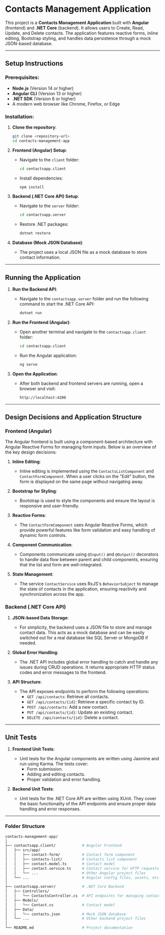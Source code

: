 # Contacts Management Application

This project is a **Contacts Management Application** built with **Angular** (frontend) and **.NET Core** (backend). It allows users to Create, Read, Update, and Delete contacts. The application features reactive forms, inline editing, Bootstrap styling, and handles data persistence through a mock JSON-based database.

---

## Setup Instructions

### Prerequisites:

- **Node.js** (Version 14 or higher)
- **Angular CLI** (Version 13 or higher)
- **.NET SDK** (Version 6 or higher)
- A modern web browser like Chrome, Firefox, or Edge

### Installation:

1. **Clone the repository**:
    ```bash
    git clone <repository-url>
    cd contacts-management-app
    ```

2. **Frontend (Angular) Setup**:
    - Navigate to the `client` folder:
        ```bash
        cd contactsapp.client
        ```
    - Install dependencies:
        ```bash
        npm install
        ```

3. **Backend (.NET Core API) Setup**:
    - Navigate to the `server` folder:
        ```bash
        cd contactsapp.server
        ```
    - Restore .NET packages:
        ```bash
        dotnet restore
        ```

4. **Database (Mock JSON Database)**:
    - The project uses a local JSON file as a mock database to store contact information.

---

## Running the Application

1. **Run the Backend API**:
    - Navigate to the `contactsapp.server` folder and run the following command to start the .NET Core API:
        ```bash
        dotnet run
        ```

2. **Run the Frontend (Angular)**:
    - Open another terminal and navigate to the `contactsapp.client` folder:
        ```bash
        cd contactsapp.client
        ```
    - Run the Angular application:
        ```bash
        ng serve
        ```

3. **Open the Application**:
    - After both backend and frontend servers are running, open a browser and visit:
        ```
        http://localhost:4200
        ```

---

## Design Decisions and Application Structure

### Frontend (Angular)

The Angular frontend is built using a component-based architecture with Angular Reactive Forms for managing form inputs. Below is an overview of the key design decisions:

1. **Inline Editing**: 
    - Inline editing is implemented using the `ContactsListComponent` and `ContactFormComponent`. When a user clicks on the "Edit" button, the form is displayed on the same page without navigating away.

2. **Bootstrap for Styling**:
    - Bootstrap is used to style the components and ensure the layout is responsive and user-friendly.

3. **Reactive Forms**:
    - The `ContactFormComponent` uses Angular Reactive Forms, which provide powerful features like form validation and easy handling of dynamic form controls.

4. **Component Communication**:
    - Components communicate using `@Input()` and `@Output()` decorators to handle data flow between parent and child components, ensuring that the list and form are well-integrated.

5. **State Management**:
    - The service `ContactService` uses RxJS's `BehaviorSubject` to manage the state of contacts in the application, ensuring reactivity and synchronization across the app.

### Backend (.NET Core API)

1. **JSON-based Data Storage**:
    - For simplicity, the backend uses a JSON file to store and manage contact data. This acts as a mock database and can be easily switched out for a real database like SQL Server or MongoDB if needed.

2. **Global Error Handling**:
    - The .NET API includes global error handling to catch and handle any issues during CRUD operations. It returns appropriate HTTP status codes and error messages to the frontend.

3. **API Structure**:
    - The API exposes endpoints to perform the following operations:
        - `GET /api/contacts`: Retrieve all contacts.
        - `GET /api/contacts/{id}`: Retrieve a specific contact by ID.
        - `POST /api/contacts`: Add a new contact.
        - `PUT /api/contacts/{id}`: Update an existing contact.
        - `DELETE /api/contacts/{id}`: Delete a contact.

---

## Unit Tests

1. **Frontend Unit Tests**:
    - Unit tests for the Angular components are written using Jasmine and run using Karma. The tests cover:
        - Form submission.
        - Adding and editing contacts.
        - Proper validation and error handling.

2. **Backend Unit Tests**:
    - Unit tests for the .NET Core API are written using XUnit. They cover the basic functionality of the API endpoints and ensure proper data handling and error responses.

---

### Folder Structure

```bash
contacts-management-app/
│
├── contactsapp.client/            # Angular Frontend
│   ├── src/app/
│   │   ├── contact-form/          # Contact form component
│   │   ├── contacts-list/         # Contacts list component
│   │   ├── contact.model.ts       # Contact model
│   │   ├── contact.service.ts     # Contact service for HTTP requests
│   │   └── ...                    # Other Angular project files
│   └── ...                        # Angular config files, assets, etc.
│
├── contactsapp.server/            # .NET Core Backend
│   ├── Controllers/
│   │   └── ContactsController.cs  # API endpoints for managing contacts
│   ├── Models/
│   │   └── Contact.cs             # Contact model
│   ├── Data/
│   │   └── contacts.json          # Mock JSON database
│   └── ...                        # Other backend project files
│
└── README.md                      # Project documentation
